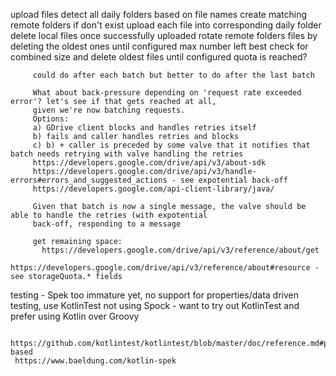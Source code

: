 

 upload files
          detect all daily folders based on file names
          create matching remote folders if don't exist
          upload each file into corresponding daily folder
          delete local files once successfully uploaded
         rotate remote folders files by deleting the oldest ones until configured max number left
           best check for combined size and delete oldest files until configured quota is reached?

         could do after each batch but better to do after the last batch

         What about back-pressure depending on 'request rate exceeded error'? let's see if that gets reached at all,
         given we're now batching requests.
         Options:
         a) GDrive client blocks and handles retries itself
         b) fails and caller handles retries and blocks
         c) b) + caller is preceded by some valve that it notifies that batch needs retrying with valve handling the retries
         https://developers.google.com/drive/api/v3/about-sdk
         https://developers.google.com/drive/api/v3/handle-errors#errors_and_suggested_actions - see expotential back-off
         https://developers.google.com/api-client-library/java/

         Given that batch is now a single message, the valve should be able to handle the retries (with expotential
         back-off, responding to a message

         get remaining space:
           https://developers.google.com/drive/api/v3/reference/about/get
           https://developers.google.com/drive/api/v3/reference/about#resource - see storageQuota.* fields
           
           
 testing - Spek too immature yet, no support for properties/data driven testing, use KotlinTest
     not using Spock - want to try out KotlinTest and prefer using Kotlin over Groovy
 
     https://github.com/kotlintest/kotlintest/blob/master/doc/reference.md#property-based
     https://www.baeldung.com/kotlin-spek           